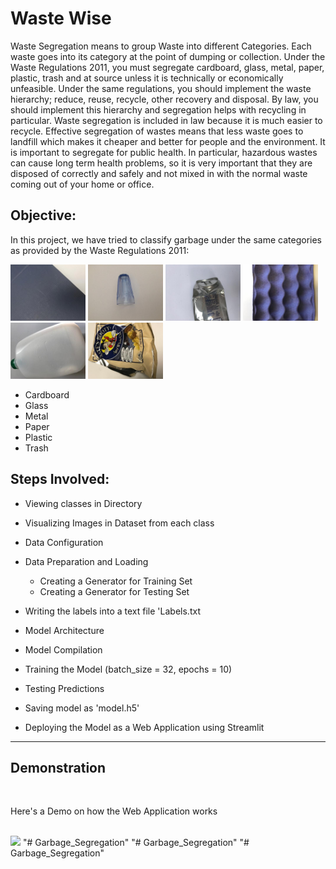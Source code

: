 # Waste Wise

Waste Segregation means to group Waste into different Categories. Each waste goes into its category at the point of dumping or collection. Under the Waste Regulations 2011, you must segregate cardboard, glass, metal, paper, plastic, trash and at source unless it is technically or economically unfeasible. Under the same regulations, you should implement the waste hierarchy; reduce, reuse, recycle, other recovery and disposal.  By law, you should implement this hierarchy and segregation helps with recycling in particular. Waste segregation is included in law because it is much easier to recycle. Effective segregation of wastes means that less waste goes to landfill which makes it cheaper and better for people and the environment. It is important to segregate for public health.  In particular, hazardous wastes can cause long term health problems, so it is very important that they are disposed of correctly and safely and not mixed in with the normal waste coming out of your home or office.

## Objective:

In this project, we have tried to classify garbage under the same categories as provided by the Waste Regulations 2011:
<br>

<img src="visualize/cardboard15.jpg" height = "90" > <img src="visualize/glass6.jpg" height = "90" > <img src="visualize/metal21.jpg" height = "90" > <img src="visualize/paper10.jpg" height = "90" > <img src="visualize/plastic25.jpg" height = "90" > <img src="visualize/trash91.jpg" height = "90" >
<br>

- Cardboard 
- Glass  
- Metal 
- Paper 
- Plastic 
- Trash

## Steps Involved:

- Viewing classes in Directory

- Visualizing Images in Dataset from each class

- Data Configuration

- Data Preparation and Loading

    - Creating a Generator for Training Set
    - Creating a Generator for Testing Set
    
- Writing the labels into a text file 'Labels.txt 

- Model Architecture

- Model Compilation

- Training the Model (batch_size = 32, epochs = 10)

- Testing Predictions

- Saving model as 'model.h5'

- Deploying the Model as a Web Application using Streamlit

<hr>

## Demonstration
<br>

Here's a Demo on how the Web Application works 
<br>
<br>

![](Deployment/GarbageDemo.gif)
"# Garbage_Segregation" 
"# Garbage_Segregation" 
"# Garbage_Segregation" 
